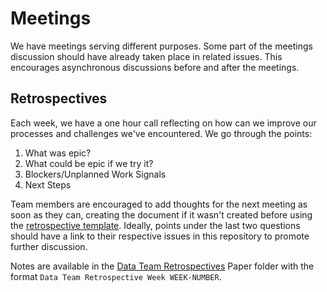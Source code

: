 # Meetings

We have meetings serving different purposes. Some part of the meetings discussion should have already taken place in related issues. This encourages asynchronous discussions before and after the meetings.

## Retrospectives

Each week, we have a one hour call reflecting on how can we improve our processes and challenges we've encountered. We go through the points:

1. What was epic?
1. What could be epic if we try it?
1. Blockers/Unplanned Work Signals
1. Next Steps

Team members are encouraged to add thoughts for the next meeting as soon as they can, creating the document if it wasn't created before using the [retrospective template](https://paper.dropbox.com/doc/Data-Team-Retrospective-Week-TEMPLATE-8WPdqxrfQRRSk0nUbjY2o). Ideally, points under the last two questions should have a link to their respective issues in this repository to promote further discussion.

Notes are available in the [Data Team Retrospectives](https://paper.dropbox.com/project/show/Data-Team-Retrospectives-e.iX7ZavGxujPFwhjOZcQs9wNhzSDfwy0nDovtfAxd5Gw5knuXbc) Paper folder with the format `Data Team Retrospective Week WEEK-NUMBER`.
